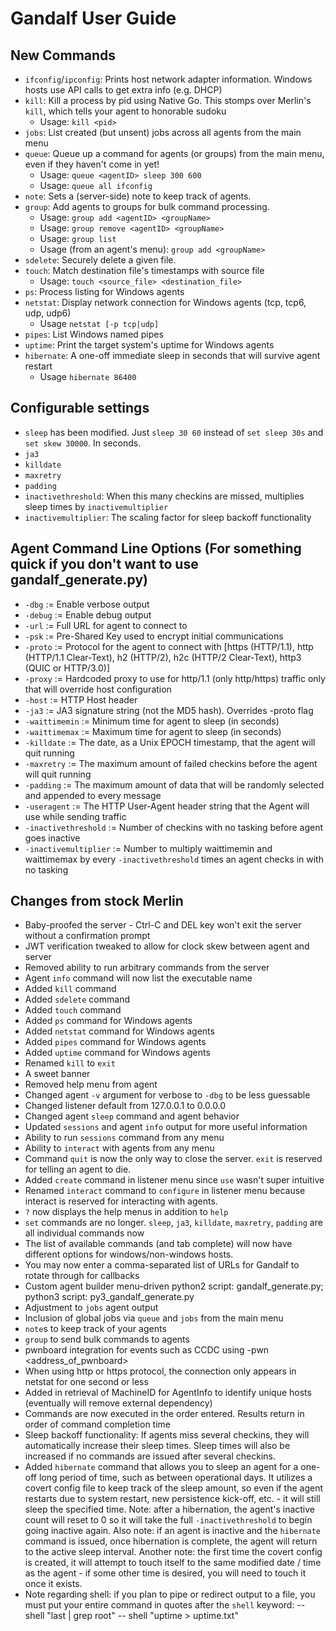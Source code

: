 # Gandalf User Guide 

## New Commands
* `ifconfig`/`ipconfig`: Prints host network adapter information. Windows hosts use API calls to get extra info (e.g. DHCP)
* `kill`: Kill a process by pid using Native Go. This stomps over Merlin's `kill`, which tells your agent to honorable sudoku
    * Usage: `kill <pid>`
* `jobs`: List created (but unsent) jobs across all agents from the main menu
* `queue`: Queue up a command for agents (or groups) from the main menu, even if they haven't come in yet!
    * Usage: `queue <agentID> sleep 300 600`
    * Usage: `queue all ifconfig`
* `note`: Sets a (server-side) note to keep track of agents.
* `group`: Add agents to groups for bulk command processing.
    * Usage: `group add <agentID> <groupName>`
    * Usage: `group remove <agentID> <groupName>`
    * Usage: `group list`
    * Usage (from an agent's menu): `group add <groupName>`
* `sdelete`: Securely delete a given file.
* `touch`: Match destination file's timestamps with source file
    * Usage: `touch <source_file> <destination_file>`
* `ps`: Process listing for Windows agents
* `netstat`: Display network connection for Windows agents (tcp, tcp6, udp, udp6)
    * Usage `netstat [-p tcp|udp]`
* `pipes`: List Windows named pipes
* `uptime`: Print the target system's uptime for Windows agents
* `hibernate`: A one-off immediate sleep in seconds that will survive agent restart
    * Usage `hibernate 86400`

## Configurable settings
* `sleep` has been modified. Just `sleep 30 60` instead of `set sleep 30s` and `set skew 30000`. In seconds.
* `ja3`
* `killdate`
* `maxretry`
* `padding`
* `inactivethreshold`: When this many checkins are missed, multiplies sleep times by `inactivemultiplier`
* `inactivemultiplier`: The scaling factor for sleep backoff functionality

## Agent Command Line Options (For something quick if you don't want to use gandalf_generate.py)
* `-dbg`         := Enable verbose output
* `-debug`       := Enable debug output
* `-url`         := Full URL for agent to connect to
* `-psk`         := Pre-Shared Key used to encrypt initial communications
* `-proto`       := Protocol for the agent to connect with [https (HTTP/1.1), http (HTTP/1.1 Clear-Text), h2 (HTTP/2), h2c (HTTP/2 Clear-Text), http3 (QUIC or HTTP/3.0)]
* `-proxy`       := Hardcoded proxy to use for http/1.1 (only http/https) traffic only that will override host configuration
* `-host`        := HTTP Host header
* `-ja3`         := JA3 signature string (not the MD5 hash). Overrides -proto flag
* `-waittimemin` := Minimum time for agent to sleep (in seconds)
* `-waittimemax` := Maximum time for agent to sleep (in seconds)
* `-killdate`    := The date, as a Unix EPOCH timestamp, that the agent will quit running
* `-maxretry`    := The maximum amount of failed checkins before the agent will quit running
* `-padding`     := The maximum amount of data that will be randomly selected and appended to every message
* `-useragent`   := The HTTP User-Agent header string that the Agent will use while sending traffic
* `-inactivethreshold` := Number of checkins with no tasking before agent goes inactive
* `-inactivemultiplier` := Number to multiply waittimemin and waittimemax by every `-inactivethreshold` times an agent checks in with no tasking

## Changes from stock Merlin
* Baby-proofed the server - Ctrl-C and DEL key won't exit the server without a confirmation prompt
* JWT verification tweaked to allow for clock skew between agent and server
* Removed ability to run arbitrary commands from the server
* Agent `info` command will now list the executable name
* Added `kill` command
* Added `sdelete` command
* Added `touch` command
* Added `ps` command for Windows agents
* Added `netstat` command for Windows agents
* Added `pipes` command for Windows agents
* Added `uptime` command for Windows agents
* Renamed `kill` to `exit`
* A sweet banner
* Removed help menu from agent
* Changed agent `-v` argument for verbose to `-dbg` to be less guessable
* Changed listener default from 127.0.0.1 to 0.0.0.0
* Changed agent `sleep` command and agent behavior
* Updated `sessions` and agent `info` output for more useful information
* Ability to run `sessions` command from any menu
* Ability to `interact` with agents from any menu
* Command `quit` is now the only way to close the server. `exit` is reserved for telling an agent to die.
* Added `create` command in listener menu since `use` wasn't super intuitive
* Renamed `interact` command to `configure` in listener menu because interact is reserved for interacting with agents.
* `?` now displays the help menus in addition to `help`
* `set` commands are no longer. `sleep`, `ja3`, `killdate`, `maxretry`, `padding` are all individual commands now
* The list of available commands (and tab complete) will now have different options for windows/non-windows hosts.
* You may now enter a comma-separated list of URLs for Gandalf to rotate through for callbacks
* Custom agent builder menu-driven python2 script: gandalf_generate.py; python3 script: py3_gandalf_generate.py
* Adjustment to `jobs` agent output
* Inclusion of global jobs via `queue` and `jobs` from the main menu
* `note`s to keep track of your agents
* `group` to send bulk commands to agents
* pwnboard integration for events such as CCDC using -pwn <address_of_pwnboard>
* When using http or https protocol, the connection only appears in netstat for one second or less
* Added in retrieval of MachineID for AgentInfo to identify unique hosts (eventually will remove external dependency)
* Commands are now executed in the order entered. Results return in order of command completion time
* Sleep backoff functionality: If agents miss several checkins, they will automatically increase their sleep times. Sleep times will also be increased if no commands are issued after several checkins.
* Added `hibernate` command that allows you to sleep an agent for a one-off long period of time, such as between operational days. It utilizes a covert config file to keep track of the sleep amount, so even if the agent restarts due to system restart, new persistence kick-off, etc. - it will still sleep the specified time. Note: after a hibernation, the agent's inactive count will reset to 0 so it will take the full `-inactivethreshold` to begin going inactive again. Also note: if an agent is inactive and the `hibernate` command is issued, once hibernation is complete, the agent will return to the active sleep interval. Another note: the first time the covert config is created, it will attempt to touch itself to the same modified date / time as the agent - if some other time is desired, you will need to touch it once it exists.
* Note regarding shell: if you plan to pipe or redirect output to a file, you must put your entire command in quotes after the `shell` keyword:
 -- shell "last | grep root"
 -- shell "uptime > uptime.txt"